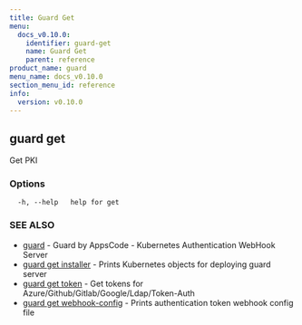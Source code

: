 ```yaml
---
title: Guard Get
menu:
  docs_v0.10.0:
    identifier: guard-get
    name: Guard Get
    parent: reference
product_name: guard
menu_name: docs_v0.10.0
section_menu_id: reference
info:
  version: v0.10.0
---
```


## guard get

Get PKI

### Options

```
  -h, --help   help for get
```

### SEE ALSO

* [guard](/docs/v0.10.0/reference/guard)	 - Guard by AppsCode - Kubernetes Authentication WebHook Server
* [guard get installer](/docs/v0.10.0/reference/guard_get_installer)	 - Prints Kubernetes objects for deploying guard server
* [guard get token](/docs/v0.10.0/reference/guard_get_token)	 - Get tokens for Azure/Github/Gitlab/Google/Ldap/Token-Auth
* [guard get webhook-config](/docs/v0.10.0/reference/guard_get_webhook-config)	 - Prints authentication token webhook config file

